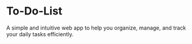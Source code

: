 # To-Do-List
A simple and intuitive web app to help you organize, manage, and track your daily tasks efficiently.
